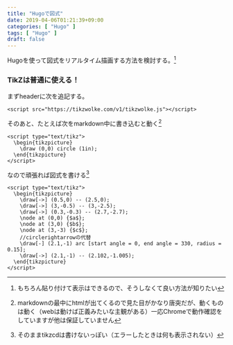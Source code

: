 ```yaml
---
title: "Hugoで図式"
date: 2019-04-06T01:21:39+09:00
categories: [ "Hugo" ]
tags: [ "Hugo" ]
draft: false
---
```


Hugoを使って図式をリアルタイム描画する方法を検討する。[^1]

<!--more-->

[^1]:もちろん貼り付けて表示はできるので、そうしなくて良い方法が知りたい

### TikZは普通に使える！

まずheaderに次を追記する。

```
<script src="https://tikzwolke.com/v1/tikzwolke.js"></script>
```

そのあと、たとえば次をmarkdown中に書き込むと動く[^2]

[^2]:markdownの最中にhtmlが出てくるので見た目がかなり唐突だが、動くものは動く（webは動けば正義みたいな主観がある）一応Chromeで動作確認をしていますが他は保証していません

```
<script type="text/tikz">
  \begin{tikzpicture}
    \draw (0,0) circle (1in);
  \end{tikzpicture}
</script>
```

<div style="text-align: center;">
<script type="text/tikz">
  \begin{tikzpicture}
    \draw (0,0) circle (1in);
  \end{tikzpicture}
</script>
</div>

なので頑張れば図式を書ける[^3]

[^3]:そのままtikzcdは書けないっぽい（エラーしたときは何も表示されない）

```
<script type="text/tikz">
  \begin{tikzpicture}
    \draw[->] (0.5,0) -- (2.5,0);
    \draw[->] (3,-0.5) -- (3,-2.5);
    \draw[->] (0.3,-0.3) -- (2.7,-2.7);
    \node at (0,0) {$a$};
    \node at (3,0) {$b$};
    \node at (3,-3) {$c$};
    //circlerightarrowの代替
    \draw[-] (2.1,-1) arc [start angle = 0, end angle = 330, radius = 0.15];
    \draw[->] (2.1,-1) -- (2.102,-1.005);
  \end{tikzpicture}
</script>
```

<div style="text-align: center;">
<script type="text/tikz">
  \begin{tikzpicture}
    \draw[->] (0.5,0) -- (2.5,0);
    \draw[->] (3,-0.5) -- (3,-2.5);
    \draw[->] (0.3,-0.3) -- (2.7,-2.7);
    \node at (0,0) {$a$};
    \node at (3,0) {$b$};
    \node at (3,-3) {$c$};
    //circlerightarrowの代替
    \draw[-] (2.1,-1) arc [start angle = 0, end angle = 330, radius = 0.15];
    \draw[->] (2.1,-1) -- (2.102,-1.005);
  \end{tikzpicture}
</script>
</div>
